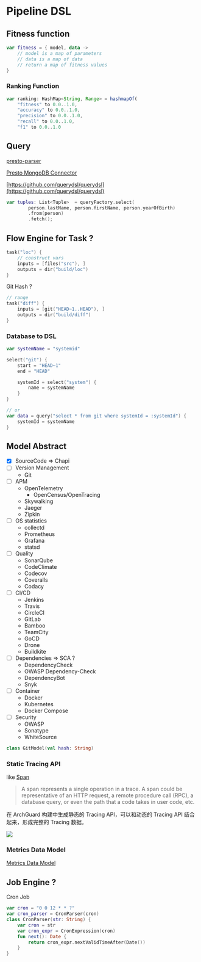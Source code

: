  # Pipeline DSL

## Fitness function

```kotlin
var fitness = { model, data -> 
    // model is a map of parameters
    // data is a map of data
    // return a map of fitness values
}
```

### Ranking Function 

```javascript
var ranking: HashMap<String, Range> = hashmapOf(
    "fitness" to 0.0..1.0,
    "accuracy" to 0.0..1.0,
    "precision" to 0.0..1.0,
    "recall" to 0.0..1.0,
    "f1" to 0.0..1.0
```

## Query

[presto-parser](https://github.com/prestodb/presto/tree/master/presto-parser)

[Presto MongoDB Connector](https://prestodb.io/docs/current/connector/mongodb.html)

[https://github.com/querydsl/querydsl](https://github.com/querydsl/querydsl)

```kotlin
var tuples: List<Tuple>  = queryFactory.select(
        person.lastName, person.firstName, person.yearOfBirth)
        .from(person)
        .fetch();
```

## Flow Engine for Task ?

```kotlin
task("loc") {
    // construct vars
    inputs = [files("src"), ]
    outputs = dir("build/loc")
}
```

Git Hash ? 

```kotlin
// range
task("diff") {
    inputs = [git("HEAD~1..HEAD"), ]
    outputs = dir("build/diff")
}
```

### Database to DSL

```kotlin
var systemName = "systemid"

select("git") {
    start = "HEAD~1"
    end = "HEAD"

    systemId = select("system") {
        name = systemName
    }
}

// or
var data = query("select * from git where systemId = :systemId") {
    systemId = systemName
}
```

## Model Abstract

- [x] SourceCode => Chapi
- [ ] Version Management
  - Git
- [ ] APM
  - OpenTelemetry
    - OpenCensus/OpenTracing
  - Skywalking
  - Jaeger
  - Zipkin
- [ ] OS statistics
  - collectd
  - Prometheus
  - Grafana
  - statsd
- [ ] Quality
  - SonarQube
  - CodeClimate
  - Codecov
  - Coveralls
  - Codacy
- [ ] CI/CD
  - Jenkins
  - Travis
  - CircleCI
  - GitLab
  - Bamboo
  - TeamCity
  - GoCD
  - Drone
  - Buildkite
- [ ] Dependencies => SCA ?
  - DependencyCheck
  - OWASP Dependency-Check
  - DependencyBot
  - Snyk
- [ ] Container
  - Docker
  - Kubernetes
  - Docker Compose
- [ ] Security
  - OWASP
  - Sonatype
  - WhiteSource

```kotlin
class GitModel(val hash: String)
```

### Static Tracing API

like [Span](https://opencensus.io/tracing/span/)

> A span represents a single operation in a trace. A span could be representative of an HTTP request, a remote procedure call (RPC), a database query, or even the path that a code takes in user code, etc.

在 ArchGuard 构建中生成静态的 Tracing API，可以和动态的 Tracing API 结合起来，形成完整的 Tracing 数据。

![](https://opencensus.io/img/trace-trace.png)


### Metrics Data Model

[Metrics Data Model](https://opentelemetry.io/docs/reference/specification/metrics/data-model/)

## Job Engine ?

Cron Job

```kotlin
var cron = "0 0 12 * * ?"
var cron_parser = CronParser(cron)
class CronParser(str: String) {
    var cron = str
    var cron_expr = CronExpression(cron)
    fun next(): Date {
        return cron_expr.nextValidTimeAfter(Date())
    }
}
```

